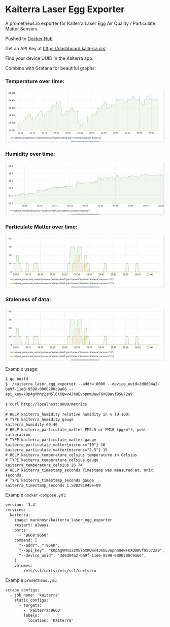 # Kaiterra Laser Egg Exporter

A prometheus.io exporter for Kaiterra Laser Egg Air Quality / Particulate Matter Sensors.

Pushed to [Docker Hub](https://hub.docker.com/r/markhnsn/kaiterra_laser_egg_exporter)

Get an API Key at https://dashboard.kaiterra.cn/.

Find your device UUID in the Kaiterra app.

Combine with Grafana for beautiful graphs:

### Temperature over time:

![Temperature graph over time](img/temperature.png)

### Humidity over time:

![Humidity graph over time](img/humidity.png)

### Particulate Matter over time:

![Particulate Matter (PM2.5 and PM10) graph over time](img/particulate_matter.png)

### Staleness of data:

![Latency Graph](img/particulate_matter.png)

Example usage:

    $ go build
    $ ./kaiterra_laser_egg_exporter --addr=:8000 --device_uuid=3d6d04a2-ba9f-11e6-9598-0800200c9a66 --api_key=kOpAgVMnz2zM5l6XKQwv4JmUEvopnmUewFKXQ0Wvf9Su72a9

    $ curl http://localhost:8000/metrics
    ...
    # HELP kaiterra_humidity relative humidity in % (0-100)
    # TYPE kaiterra_humidity gauge
    kaiterra_humidity 60.46
    # HELP kaiterra_particulate_matter PM2.5 or PM10 (µg/m³), post-calibration
    # TYPE kaiterra_particulate_matter gauge
    kaiterra_particulate_matter{microns="10"} 16
    kaiterra_particulate_matter{microns="2.5"} 15
    # HELP kaiterra_temperature_celsius temperature in Celsius
    # TYPE kaiterra_temperature_celsius gauge
    kaiterra_temperature_celsius 26.74
    # HELP kaiterra_timestamp_seconds Timestamp was measured at. Unix seconds.
    # TYPE kaiterra_timestamp_seconds gauge
    kaiterra_timestamp_seconds 1.580291945e+09


Example `docker-compose.yml`:

    version: '3.4'
    services:
      kaiterra:
        image: markhnsn/kaiterra_laser_egg_exporter
        restart: always
        ports:
          - "9660:9660"
        command: [
          "--addr", ":9660",
          "--api_key", "kOpAgVMnz2zM5l6XKQwv4JmUEvopnmUewFKXQ0Wvf9Su72a9",
          "--device_uuid", "3d6d04a2-ba9f-11e6-9598-0800200c9a66",
        ]
        volumes:
          - /etc/ssl/certs:/etc/ssl/certs:ro

Example `prometheus.yml`:

    scrape_configs:
      - job_name: 'kaiterra'
        static_configs:
          - targets:
            - 'kaiterra:9660'
            labels:
              location: 'Kaiterra'
